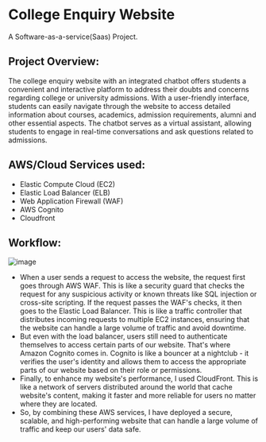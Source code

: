 # College Enquiry Website
A Software-as-a-service(Saas) Project.

## Project Overview: 
The college enquiry website with an integrated chatbot offers students a convenient and interactive platform to address their doubts and concerns regarding college or university admissions. With a user-friendly interface, students can easily navigate through the website to access detailed information about courses, academics, admission requirements, alumni and other essential aspects. The chatbot serves as a virtual assistant, allowing students to engage in real-time conversations and ask questions related to admissions.

## AWS/Cloud Services used:
* Elastic Compute Cloud (EC2)
* Elastic Load Balancer (ELB)
* Web Application Firewall (WAF)
* AWS Cognito
* Cloudfront

## Workflow:
![image](https://github.com/Shubhiidixit/SaaSproject_AWS/assets/123651074/e1e25313-b7ea-4697-be75-c0528349eace)

* When a user sends a request to access the website, the request first goes through AWS WAF. This is like a security guard that checks the request for any suspicious activity or known threats like SQL injection or cross-site scripting. If the request passes the WAF's checks, it then goes to the Elastic Load Balancer. This is like a traffic controller that distributes incoming requests to multiple EC2 instances, ensuring that the website can handle a large volume of traffic and avoid downtime.
* But even with the load balancer, users still need to authenticate themselves to access certain parts of our website. That's where Amazon Cognito comes in. Cognito is like a bouncer at a nightclub - it verifies the user's identity and allows them to access the appropriate parts of our website based on their role or permissions.
* Finally, to enhance my website's performance, I used CloudFront. This is like a network of servers distributed around the world that cache website's content, making it faster and more reliable for users no matter where they are located.
* So, by combining these AWS services, I have deployed a secure, scalable, and high-performing website that can handle a large volume of traffic and keep our users' data safe.
